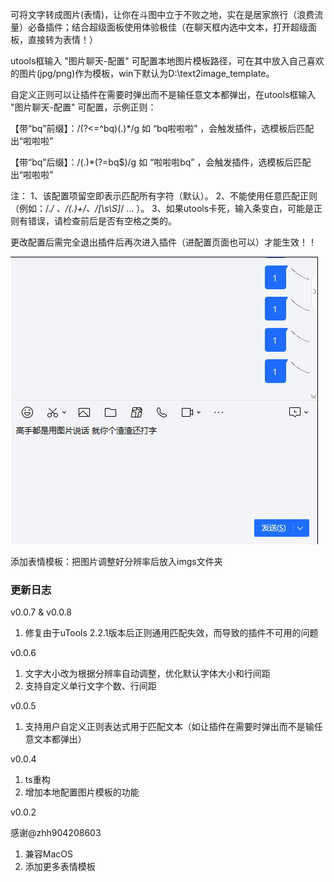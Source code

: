 可将文字转成图片(表情)，让你在斗图中立于不败之地，实在是居家旅行（浪费流量）必备插件；结合超级面板使用体验极佳（在聊天框内选中文本，打开超级面板，直接转为表情！）

utools框输入 "图片聊天-配置" 可配置本地图片模板路径，可在其中放入自己喜欢的图片(jpg/png)作为模板，win下默认为D:\text2image_template。

自定义正则可以让插件在需要时弹出而不是输任意文本都弹出，在utools框输入 "图片聊天-配置" 可配置，示例正则：

【带“bq”前缀】：/(?<=^bq)(.)*/g 如 “bq啦啦啦” ，会触发插件，选模板后匹配出“啦啦啦”

【带“bq”后缀】：/(.)*(?=bq$)/g 如 “啦啦啦bq” ，会触发插件，选模板后匹配出“啦啦啦”

注：
1、该配置项留空即表示匹配所有字符（默认）。
2、不能使用任意匹配正则（例如：/.*/ 、/(.)+/、/[\s\S]*/ ... ）。
3、如果utools卡死，输入条变白，可能是正则有错误，请检查前后是否有空格之类的。

更改配置后需完全退出插件后再次进入插件（进配置页面也可以）才能生效！！

![image](./yanshi.gif)

添加表情模板：把图片调整好分辨率后放入imgs文件夹

### 更新日志
v0.0.7 & v0.0.8
1. 修复由于uTools 2.2.1版本后正则通用匹配失效，而导致的插件不可用的问题

v0.0.6
1. 文字大小改为根据分辨率自动调整，优化默认字体大小和行间距
2. 支持自定义单行文字个数、行间距

v0.0.5
1. 支持用户自定义正则表达式用于匹配文本（如让插件在需要时弹出而不是输任意文本都弹出）

v0.0.4
1. ts重构
2. 增加本地配置图片模板的功能

v0.0.2 

 感谢@zhh904208603
1. 兼容MacOS
2. 添加更多表情模板
